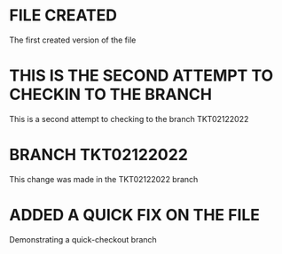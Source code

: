 # FILE CREATED
The first created version of the file


# THIS IS THE SECOND ATTEMPT TO CHECKIN TO THE BRANCH

This is a second attempt to checking to the branch TKT02122022

# BRANCH TKT02122022
This change was made in the TKT02122022 branch

# ADDED A QUICK FIX ON THE FILE 
Demonstrating a quick-checkout branch 

